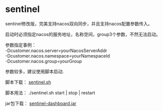 # sentinel
sentinel修改版，完美支持nacos双向同步，并且支持nacos配置参数传入。

启动时必须指定nacos的服务地址，名称空间，group3个参数，不然无法启动。

参数指定事例：<br>
-Dcustomer.nacos.server=yourNacosServerAddr <br>
-Dcustomer.nacos.namespace=yourNamespaceId<br>
-Dcustomer.nacos.group=yourGroup

参数较多，建议使用脚本启动.

脚本下载：
<a href="sentinel.sh" target="_blank">sentinel.sh</a>

脚本用法：
./sentinel.sh start | stop | restart

jar包下载：
<a href="sentinel-dashboard-chl6.jar" target="_blank">sentinel-dashboard.jar</a>